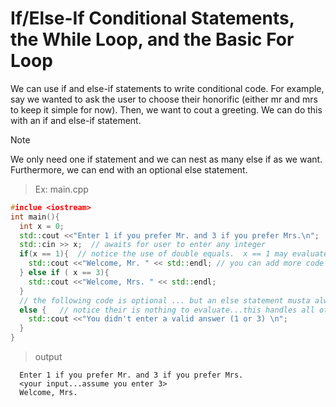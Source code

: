# If/Else-If Conditional Statements, the While Loop, and the Basic For Loop

We can use if and else-if statements to write conditional code. 
For example, say we wanted to ask the user to choose their honorific (either mr and mrs to keep it simple for now).
Then, we want to cout a greeting. We can do this with an if and else-if statement. 

> [!NOTE]
> We only need one if statement and we can nest as many else if as we want. Furthermore, we can end with an optional else statement.

> Ex: main.cpp

```cpp
#inclue <iostream>
int main(){
  int x = 0;
  std::cout <<"Enter 1 if you prefer Mr. and 3 if you prefer Mrs.\n";
  std::cin >> x;  // awaits for user to enter any integer
  if(x == 1){  // notice the use of double equals.  x == 1 may evaluate to 'true' or 1 OR it may evaluate to 'false' or 0
    std::cout <<"Welcome, Mr. " << std::endl; // you can add more code as you please
  } else if ( x == 3){ 
    std::cout <<"Welcome, Mrs. " << std::endl;
  }
  // the following code is optional ... but an else statement musta always follow an if statement
  else {   // notice their is nothing to evaluate...this handles all other cases or integers entered
    std::cout <<"You didn't enter a valid answer (1 or 3) \n";
  }
}
```

> output

```console
  Enter 1 if you prefer Mr. and 3 if you prefer Mrs.
  <your input...assume you enter 3>
  Welcome, Mrs. 
```
